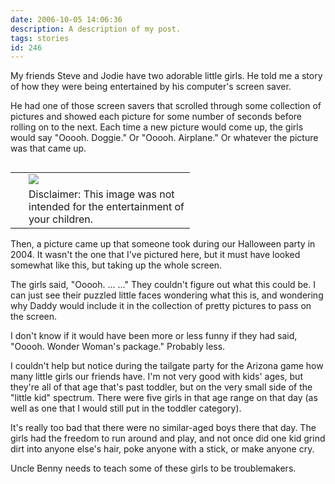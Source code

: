 ```yaml
---
date: 2006-10-05 14:06:36
description: A description of my post.
tags: stories
id: 246
---
```

My friends Steve and Jodie have two adorable little girls.  He told me a story of how they were being entertained by his computer's screen saver.

He had one of those screen savers that scrolled through some collection of pictures and showed each picture for some number of seconds before rolling on to the next.  Each time a new picture would come up, the girls would say "Ooooh.  Doggie."  Or "Ooooh.  Airplane."  Or whatever the picture was that came up.
<!--more-->
<table cellpadding="2" align="left"><tr><td width="5" rowspan="2"><spacer type="block" width="5" height="1"></td><td width="250" ><img src="/img/ww-package.jpg"></td></tr><tr><td class="caption" width="250">Disclaimer:  This image was not intended for the entertainment of your children.</td></tr></table>

Then, a picture came up that someone took during our Halloween party in 2004.  It wasn't the one that I've pictured here, but it must have looked somewhat like this, but taking up the whole screen.

The girls said, "Ooooh.  ...  ..."  They couldn't figure out what this could be.  I can just see their puzzled little faces wondering what this is, and wondering why Daddy would include it in the collection of pretty pictures to pass on the screen.

I don't know if it would have been more or less funny if they had said, "Ooooh.  Wonder Woman's package."  Probably less.

I couldn't help but notice during the tailgate party for the Arizona game how many little girls our friends have.  I'm not very good with kids' ages, but they're all of that age that's past toddler, but on the very small side of the "little kid" spectrum.  There were five girls in that age range on that day (as well as one that I would still put in the toddler category).

It's really too bad that there were no similar-aged boys there that day.  The girls had the freedom to run around and play, and not once did one kid grind dirt into anyone else's hair, poke anyone with a stick, or make anyone cry.

Uncle Benny needs to teach some of these girls to be troublemakers.